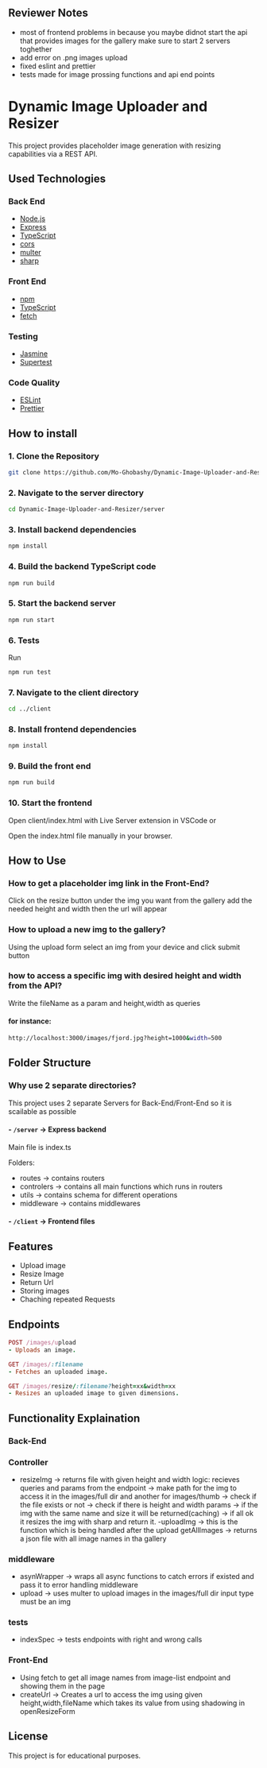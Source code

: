 ## Reviewer Notes

- most of frontend problems in because you maybe didnot start the api that provides images for the gallery make sure to start 2 servers toghether
- add error on .png images upload
- fixed eslint and prettier
- tests made for image prossing functions and api end points

# Dynamic Image Uploader and Resizer

This project provides placeholder image generation with resizing capabilities via a REST API.

## Used Technologies

### Back End

- [Node.js](https://nodejs.org/)
- [Express](https://expressjs.com/)
- [TypeScript](https://www.typescriptlang.org/)
- [cors](https://www.npmjs.com/package/cors)
- [multer](https://www.npmjs.com/package/multer)
- [sharp](https://sharp.pixelplumbing.com/)

### Front End

- [npm](https://www.npmjs.com/)
- [TypeScript](https://www.typescriptlang.org/)
- [fetch](https://developer.mozilla.org/en-US/docs/Web/API/Fetch_API)

### Testing

- [Jasmine](https://jasmine.github.io/)
- [Supertest](https://www.npmjs.com/package/supertest)

### Code Quality

- [ESLint](https://eslint.org/)
- [Prettier](https://prettier.io/)

## How to install

### 1. Clone the Repository

```bash
git clone https://github.com/Mo-Ghobashy/Dynamic-Image-Uploader-and-Resizer.git

```

### 2. Navigate to the server directory

```bash
cd Dynamic-Image-Uploader-and-Resizer/server
```

### 3. Install backend dependencies

```bash
npm install
```

### 4. Build the backend TypeScript code

```bash
npm run build
```

### 5. Start the backend server

```bash
npm run start
```

### 6. Tests

Run

```bash
npm run test
```

### 7. Navigate to the client directory

```bash
cd ../client
```

### 8. Install frontend dependencies

```bash
npm install
```

### 9. Build the front end

```bash
npm run build
```

### 10. Start the frontend

Open client/index.html with Live Server extension in VSCode
or

Open the index.html file manually in your browser.

## How to Use

### How to get a placeholder img link in the Front-End?

Click on the resize button under the img you want from the gallery add the needed height and width then the url will appear

### How to upload a new img to the gallery?

Using the upload form select an img from your device and click submit button

### how to access a specific img with desired height and width from the API?

Write the fileName as a param and height,width as queries

#### for instance:

```bash
http://localhost:3000/images/fjord.jpg?height=1000&width=500
```

## Folder Structure

### Why use 2 separate directories?

This project uses 2 separate Servers for Back-End/Front-End so it is scailable as possible

#### - `/server` → Express backend

Main file is index.ts

Folders:

- routes → contains routers
- controlers → contains all main functions which runs in routers
- utils → contains schema for different operations
- middleware → contains middlewares

#### - `/client` → Frontend files

## Features

- Upload image
- Resize Image
- Return Url
- Storing images
- Chaching repeated Requests

## Endpoints

```ruby
POST /images/upload
- Uploads an image.

GET /images/:filename
- Fetches an uploaded image.

GET /images/resize/:filename?height=xx&width=xx
- Resizes an uploaded image to given dimensions.
```

## Functionality Explaination

### Back-End

### Controller

- resizeImg → returns file with given height and width
  logic: recieves queries and params from the endpoint → make path for the img to access it in the images/full dir and another for images/thumb → check if the file exists or not → check if there is height and width params → if the img with the same name and size it will be returned(caching) → if all ok it resizes the img with sharp and return it.
  -uploadImg → this is the function which is being handled after the upload
  getAllImages → returns a json file with all image names in tha gallery

### middleware

- asynWrapper → wraps all async functions to catch errors if existed and pass it to error handling middleware
- upload → uses multer to upload images in the images/full dir input type must be an img

### tests

- indexSpec → tests endpoints with right and wrong calls

### Front-End

- Using fetch to get all image names from image-list endpoint and showing them in the page
- createUrl → Creates a url to access the img using given height,width,fileName which takes its value from using shadowing in openResizeForm

## License

This project is for educational purposes.

